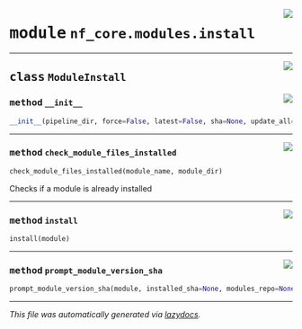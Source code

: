 <!-- markdownlint-disable -->

<a href="../../../../../../tools/nf_core/modules/install.py#L0"><img align="right" style="float:right;" src="https://img.shields.io/badge/-source-cccccc?style=flat-square"></a>

# <kbd>module</kbd> `nf_core.modules.install`

---

<a href="../../../../../../tools/nf_core/modules/install.py#L14"><img align="right" style="float:right;" src="https://img.shields.io/badge/-source-cccccc?style=flat-square"></a>

## <kbd>class</kbd> `ModuleInstall`

<a href="../../../../../../tools/nf_core/modules/install.py#L15"><img align="right" style="float:right;" src="https://img.shields.io/badge/-source-cccccc?style=flat-square"></a>

### <kbd>method</kbd> `__init__`

```python
__init__(pipeline_dir, force=False, latest=False, sha=None, update_all=False)
```

---

<a href="../../../../../../tools/nf_core/modules/install.py#L186"><img align="right" style="float:right;" src="https://img.shields.io/badge/-source-cccccc?style=flat-square"></a>

### <kbd>method</kbd> `check_module_files_installed`

```python
check_module_files_installed(module_name, module_dir)
```

Checks if a module is already installed

---

<a href="../../../../../../tools/nf_core/modules/install.py#L22"><img align="right" style="float:right;" src="https://img.shields.io/badge/-source-cccccc?style=flat-square"></a>

### <kbd>method</kbd> `install`

```python
install(module)
```

---

<a href="../../../../../../tools/nf_core/modules/install.py#L198"><img align="right" style="float:right;" src="https://img.shields.io/badge/-source-cccccc?style=flat-square"></a>

### <kbd>method</kbd> `prompt_module_version_sha`

```python
prompt_module_version_sha(module, installed_sha=None, modules_repo=None)
```

---

_This file was automatically generated via [lazydocs](https://github.com/ml-tooling/lazydocs)._
